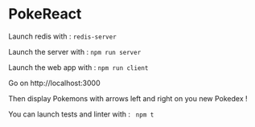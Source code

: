 # PokeReact

Launch redis with :
```redis-server```

Launch the server with :
```npm run server```

Launch the web app with :
```npm run client```

Go on http://localhost:3000

Then display Pokemons with arrows left and right on you new Pokedex !

You can launch tests and linter with :
``` npm t```

